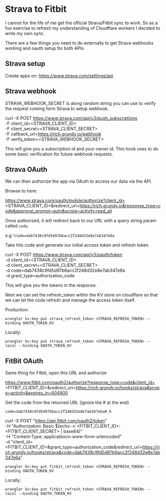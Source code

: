 # Strava to Fitbit

I cannot for the life of me get the official Strava/Fitbit sync to work. So as a fun exercise to
refresh my understanding of Cloudflare workers I decided to write my own sync.

There are a few things you need to do externally to get Strava webhooks working and oauth setup for both APIs.

## Strava setup

Create apps on: https://www.strava.com/settings/api


## Strava webhook

STRAVA_WEBHOOK_SECRET is along random string you can use to verify the request
coming form Strava to setup webhook.


curl -X POST https://www.strava.com/api/v3/push_subscriptions \
-F client_id=<STRAVA_CLIENT_ID> \
-F client_secret=<STRAVA_CLIENT_SECRET> \
-F callback_url=https://rich.grundy.io/webhook \
-F verify_token=<STRAVA_WEBHOOK_SECRET>

This will give you a subscription id and your owner id. This hook uses to do
some basic verification for future webhook requests.

## Strava OAuth

We can then authorize the app via OAuth to access our data via the API.

Browse to here:

https://www.strava.com/oauth/mobile/authorize?client_id=<STRAVA_CLIENT_ID>&redirect_uri=https://rich.grundy.io&response_type=code&approval_prompt=auto&scope=activity:read_all

Once authorized, it will redirect back to our URL with a query string param called `code`.

e.g `?code=dab7438c9fd5d97b6acc2f248d32e8e7ab347e6a`

Take this code and generate our initial access token and refresh token.

curl -X POST https://www.strava.com/api/v3/oauth/token \
  -d client_id=<STRAVA_CLIENT_ID> \
  -d client_secret=<STRAVA_CLIENT_SECRET> \
  -d code=dab7438c9fd5d97b6acc2f248d32e8e7ab347e6a \
  -d grant_type=authorization_code

This will give you the tokens in the response.

Next we can set the refresh_token within the KV store on cloudflare so that we can let the code
refresh and manage the access token itself.

Production:
```
wrangler kv:key put strava_refresh_token <STRAVA_REFRESH_TOKEN> --binding OAUTH_TOKEN_KV
```

Locally:
```
wrangler kv:key put strava_refresh_token <STRAVA_REFRESH_TOKEN> --local --binding OAUTH_TOKEN_KV
```


## FitBit OAuth

Same thing for Fitbit, open this URL and authorize

https://www.fitbit.com/oauth2/authorize?response_type=code&client_id=<FITBIT_CLIENT_ID>&redirect_uri=https://rich.grundy.io/hooks/strava&scope=activity&expires_in=604800

Get the code from the returned URL (ignore the # at the end)


`code=dab7438c9fd5d97b6acc2f248d32e8e7ab347e6a#_0`


curl -X POST "https://api.fitbit.com/oauth2/token" \
     -H "Authorization: Basic $(echo -n <FITBIT_CLIENT_ID>:<FITBIT_CLIENT_SECRET> | base64)" \
     -H "Content-Type: application/x-www-form-urlencoded" \
     -d "client_id=<FITBIT_CLIENT_ID>&grant_type=authorization_code&redirect_uri=https://rich.grundy.io/hooks/strava&code=dab7438c9fd5d97b6acc2f248d32e8e7ab347e6a"

```
wrangler kv:key put fitbit_refresh_token <STRAVA_REFRESH_TOKEN> --binding OAUTH_TOKEN_KV
```

Locally:
```
wrangler kv:key put fitbit_refresh_token <STRAVA_REFRESH_TOKEN> --local --binding OAUTH_TOKEN_KV
```
